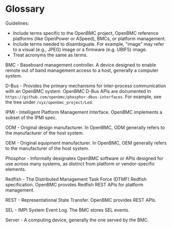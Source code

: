 # Glossary

Guidelines:
 - Include terms specific to the OpenBMC project, OpenBMC reference
   platforms (like OpenPower or ASpeed), BMCs, or platform management.
 - Include terms needed to disambiguate.  For example, "image" may refer to
   a visual (e.g., JPEG) image or a firmware (e.g. UBIFS) image.
 - Treat acronyms the same as terms.

BMC - Baseboard management controller.  A device designed to enable
remote out of band management access to a host, generally a computer
system.

D-Bus - Provides the primary mechanisms for inter-process
communication with an OpenBMC system.  OpenBMC D-Bus APIs are
documented in `https://github.com/openbmc/phosphor-dbus-interfaces`.
For example, see the tree under `/xyz/openbmc_project/Led`.

IPMI - Intelligent Platform Management Interface.  OpenBMC implements
a subset of the IPMI spec.

ODM - Original design manufacturer.  In OpenBMC, ODM generally refers
to the manufacturer of the host system.

OEM - Original equipment manufacturer.  In OpenBMC, OEM generally
refers to the manufacturer of the host system.

Phosphor - Informally designates OpenBMC software or APIs designed for
use across many systems, as distinct from platform or vendor-specific
elements.

Redfish - The Distributed Management Task Force (DTMF) Redfish
specification.  OpenBMC provides Redfish REST APIs for platform
management.

REST - Representational State Transfer.  OpenBMC provides REST APIs.

SEL - IMPI System Event Log.  The BMC stores SEL events.

Server - A computing device, generally the one served by the BMC.
